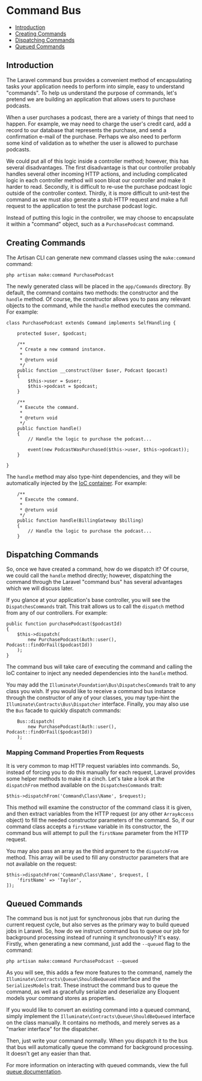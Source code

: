 # Command Bus

- [Introduction](#introduction)
- [Creating Commands](#creating-commands)
- [Dispatching Commands](#dispatching-commands)
- [Queued Commands](#queued-commands)

<a name="introduction"></a>
## Introduction

The Laravel command bus provides a convenient method of encapsulating tasks your application needs to perform into simple, easy to understand "commands". To help us understand the purpose of commands, let's pretend we are building an application that allows users to purchase podcasts.

When a user purchases a podcast, there are a variety of things that need to happen. For example, we may need to charge the user's credit card, add a record to our database that represents the purchase, and send a confirmation e-mail of the purchase. Perhaps we also need to perform some kind of validation as to whether the user is allowed to purchase podcasts.

We could put all of this logic inside a controller method; however, this has several disadvantages. The first disadvantage is that our controller probably handles several other incoming HTTP actions, and including complicated logic in each controller method will soon bloat our controller and make it harder to read. Secondly, it is difficult to re-use the purchase podcast logic outside of the controller context. Thirdly, it is more difficult to unit-test the command as we must also generate a stub HTTP request and make a full request to the application to test the purchase podcast logic.

Instead of putting this logic in the controller, we may choose to encapsulate it within a "command" object, such as a `PurchasePodcast` command.

<a name="creating-commands"></a>
## Creating Commands

The Artisan CLI can generate new command classes using the `make:command` command:

	php artisan make:command PurchasePodcast

The newly generated class will be placed in the `app/Commands` directory. By default, the command contains two methods: the constructor and the `handle` method. Of course, the constructor allows you to pass any relevant objects to the command, while the `handle` method executes the command. For example:

	class PurchasePodcast extends Command implements SelfHandling {

		protected $user, $podcast;

		/**
		 * Create a new command instance.
		 *
		 * @return void
		 */
		public function __construct(User $user, Podcast $pocast)
		{
			$this->user = $user;
			$this->podcast = $podcast;
		}

		/**
		 * Execute the command.
		 *
		 * @return void
		 */
		public function handle()
		{
			// Handle the logic to purchase the podcast...

			event(new PodcastWasPurchased($this->user, $this->podcast));
		}

	}

The `handle` method may also type-hint dependencies, and they will be automatically injected by the [IoC container](/docs/master/container). For example:

		/**
		 * Execute the command.
		 *
		 * @return void
		 */
		public function handle(BillingGateway $billing)
		{
			// Handle the logic to purchase the podcast...
		}

<a name="dispatching-commands"></a>
## Dispatching Commands

So, once we have created a command, how do we dispatch it? Of course, we could call the `handle` method directly; however, dispatching the command through the Laravel "command bus" has several advantages which we will discuss later.

If you glance at your application's base controller, you will see the `DispatchesCommands` trait. This trait allows us to call the `dispatch` method from any of our controllers. For example:

	public function purchasePodcast($podcastId)
	{
		$this->dispatch(
			new PurchasePodcast(Auth::user(), Podcast::findOrFail($podcastId))
		);
	}

The command bus will take care of executing the command and calling the IoC container to inject any needed dependencies into the `handle` method.

You may add the `Illuminate\Foundation\Bus\DispatchesCommands` trait to any class you wish. If you would like to receive a command bus instance through the constructor of any of your classes, you may type-hint the `Illuminate\Contracts\Bus\Dispatcher` interface. Finally, you may also use the `Bus` facade to quickly dispatch commands:

		Bus::dispatch(
			new PurchasePodcast(Auth::user(), Podcast::findOrFail($podcastId))
		);

### Mapping Command Properties From Requests

It is very common to map HTTP request variables into commands. So, instead of forcing you to do this manually for each request, Laravel provides some helper methods to make it a cinch. Let's take a look at the `dispatchFrom` method available on the `DispatchesCommands` trait:

	$this->dispatchFrom('Command\Class\Name', $request);

This method will examine the constructor of the command class it is given, and then extract variables from the HTTP request (or any other `ArrayAccess` object) to fill the needed constructor parameters of the command. So, if our command class accepts a `firstName` variable in its constructor, the command bus will attempt to pull the `firstName` parameter from the HTTP request.

You may also pass an array as the third argument to the `dispatchFrom` method. This array will be used to fill any constructor parameters that are not available on the request:

	$this->dispatchFrom('Command\Class\Name', $request, [
		'firstName' => 'Taylor',
	]);

<a name="queued-commands"></a>
## Queued Commands

The command bus is not just for synchronous jobs that run during the current request cycle, but also serves as the primary way to build queued jobs in Laravel. So, how do we instruct command bus to queue our job for background processing instead of running it synchronously? It's easy. Firstly, when generating a new command, just add the `--queued` flag to the command:

	php artisan make:command PurchasePodcast --queued

As you will see, this adds a few more features to the command, namely the `Illuminate\Contracts\Queue\ShouldBeQueued` interface and the `SerializesModels` trait. These instruct the command bus to queue the command, as well as gracefully serialize and deserialize any Eloquent models your command stores as properties.

If you would like to convert an existing command into a queued command, simply implement the `Illuminate\Contracts\Queue\ShouldBeQueued` interface on the class manually. It contains no methods, and merely serves as a "marker interface" for the dispatcher.

Then, just write your command normally. When you dispatch it to the bus that bus will automatically queue the command for background processing. It doesn't get any easier than that.

For more information on interacting with queued commands, view the full [queue documentation](/docs/master/queues).
